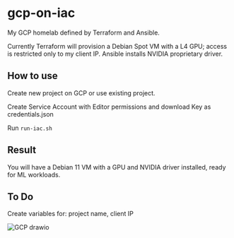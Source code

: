 # gcp-on-iac
My GCP homelab defined by Terraform and Ansible. 

Currently Terraform will provision a Debian Spot VM with a L4 GPU; access is restricted only to my client IP. Ansible installs NVIDIA proprietary driver. 

## How to use
Create new project on GCP or use existing project.

Create Service Account with Editor permissions and download Key as credentials.json

Run ```run-iac.sh```

## Result

You will have a Debian 11 VM with a GPU and NVIDIA driver installed, ready for ML workloads.

## To Do

Create variables for: project name, client IP

![GCP drawio](https://github.com/AngelGarzaDev/gcp-on-iac/assets/70922156/5f2e0fd1-e917-4bfd-a35b-054b039e0ae9)
